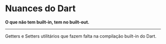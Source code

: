 # Nuances do Dart

**O que não tem built-in, tem no built-out.**

---

Getters e Setters utilitários que fazem falta na compilação built-in do Dart.
